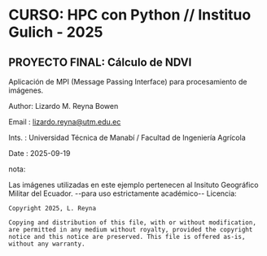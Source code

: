 # CURSO: HPC con Python // Instituo Gulich - 2025
## PROYECTO FINAL: Cálculo de NDVI

Aplicación de MPI (Message Passing Interface) para procesamiento de imágenes. 

Author: Lizardo M. Reyna Bowen

Email : lizardo.reyna@utm.edu.ec

Ints. : Universidad Técnica de Manabí / Facultad de Ingeniería Agrícola

Date  : 2025-09-19

nota:

Las imágenes utilizadas en este ejemplo pertenecen al Insituto Geográfico Militar del Ecuador.
                            --para uso estrictamente académico--
Licencia:

    Copyright 2025, L. Reyna

    Copying and distribution of this file, with or without modification,
    are permitted in any medium without royalty, provided the copyright
    notice and this notice are preserved. This file is offered as-is,
    without any warranty.

